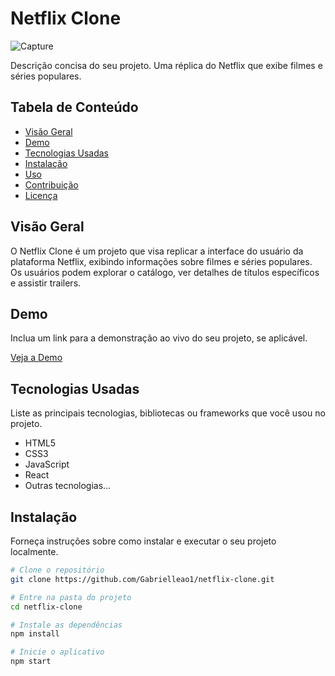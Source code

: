 # Netflix Clone

![Capture](https://github.com/Gabrielleao1/netflix-clone/assets/53496894/e8866112-765e-4dd2-b1a5-9ff49804ab5e)


Descrição concisa do seu projeto. Uma réplica do Netflix que exibe filmes e séries populares.

## Tabela de Conteúdo

- [Visão Geral](#visão-geral)
- [Demo](#demo)
- [Tecnologias Usadas](#tecnologias-usadas)
- [Instalação](#instalação)
- [Uso](#uso)
- [Contribuição](#contribuição)
- [Licença](#licença)

## Visão Geral

O Netflix Clone é um projeto que visa replicar a interface do usuário da plataforma Netflix, exibindo informações sobre filmes e séries populares. Os usuários podem explorar o catálogo, ver detalhes de títulos específicos e assistir trailers.

## Demo

Inclua um link para a demonstração ao vivo do seu projeto, se aplicável.

[Veja a Demo](link-para-a-demo)

## Tecnologias Usadas

Liste as principais tecnologias, bibliotecas ou frameworks que você usou no projeto.

- HTML5
- CSS3
- JavaScript
- React
- Outras tecnologias...

## Instalação

Forneça instruções sobre como instalar e executar o seu projeto localmente.

```bash
# Clone o repositório
git clone https://github.com/Gabrielleao1/netflix-clone.git

# Entre na pasta do projeto
cd netflix-clone

# Instale as dependências
npm install

# Inicie o aplicativo
npm start
